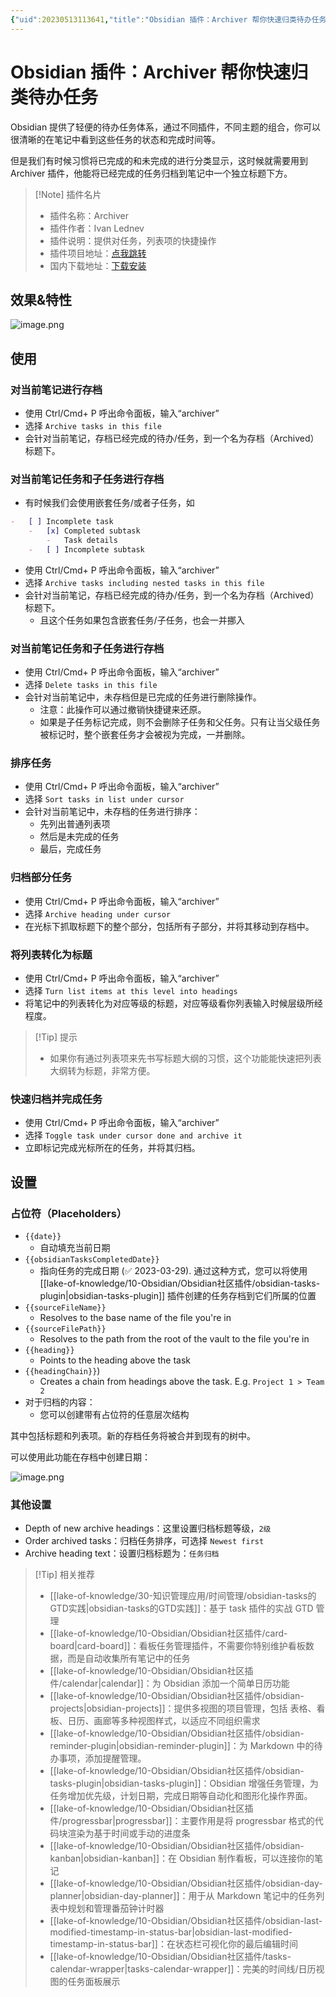 ```yaml
---
{"uid":20230513113641,"title":"Obsidian 插件：Archiver 帮你快速归类待办任务","tags":["Obsidian","插件","存档","归类","已完成待办"],"description":"Obsidian 插件：Archiver 插件，他能将已经完成的任务归档到笔记中一个独立标题下方。","author":"OS","type":"other","draft":false,"editable":false,"modified":20230828132955,"dg-publish":true,"permalink":"/lake-of-knowledge/10-obsidian/obsidian/obsidian-task-archiver/","dgPassFrontmatter":true}
---
```



# Obsidian 插件：Archiver 帮你快速归类待办任务

Obsidian 提供了轻便的待办任务体系，通过不同插件，不同主题的组合，你可以很清晰的在笔记中看到这些任务的状态和完成时间等。

但是我们有时候习惯将已完成的和未完成的进行分类显示，这时候就需要用到 Archiver 插件，他能将已经完成的任务归档到笔记中一个独立标题下方。

> [!Note] 插件名片
> - 插件名称：Archiver
> - 插件作者：Ivan Lednev
> - 插件说明：提供对任务，列表项的快捷操作
> - 插件项目地址：[点我跳转](https://github.com/kepano/obsidian-hider)
> - 国内下载地址：[下载安装](https://pkmer.cn/products/plugin/pluginMarket/?obsidian-task-archiver)

## 效果&特性

![image.png](https://cdn.pkmer.cn/images/20230513114459.png!pkmer)

## 使用

### 对当前笔记进行存档

- 使用 Ctrl/Cmd+ P 呼出命令面板，输入“archiver”
- 选择 `Archive tasks in this file`
- 会针对当前笔记，存档已经完成的待办/任务，到一个名为存档（Archived）标题下。

### 对当前笔记任务和子任务进行存档

- 有时候我们会使用嵌套任务/或者子任务，如

```markdown
-   [ ] Incomplete task
    -   [x] Completed subtask
        -   Task details
    -   [ ] Incomplete subtask
```

- 使用 Ctrl/Cmd+ P 呼出命令面板，输入“archiver”
- 选择 `Archive tasks including nested tasks in this file`
- 会针对当前笔记，存档已经完成的待办/任务，到一个名为存档（Archived）标题下。
	- 且这个任务如果包含嵌套任务/子任务，也会一并挪入

### 对当前笔记任务和子任务进行存档

- 使用 Ctrl/Cmd+ P 呼出命令面板，输入“archiver”
- 选择 `Delete tasks in this file`
- 会针对当前笔记中，未存档但是已完成的任务进行删除操作。
	- 注意：此操作可以通过撤销快捷键来还原。
	- 如果是子任务标记完成，则不会删除子任务和父任务。只有让当父级任务被标记时，整个嵌套任务才会被视为完成，一并删除。

### 排序任务

- 使用 Ctrl/Cmd+ P 呼出命令面板，输入“archiver”
- 选择 `Sort tasks in list under cursor`
- 会针对当前笔记中，未存档的任务进行排序：
	- 先列出普通列表项
	- 然后是未完成的任务
	- 最后，完成任务

### 归档部分任务

- 使用 Ctrl/Cmd+ P 呼出命令面板，输入“archiver”
- 选择 `Archive heading under cursor`
- 在光标下抓取标题下的整个部分，包括所有子部分，并将其移动到存档中。

### 将列表转化为标题

- 使用 Ctrl/Cmd+ P 呼出命令面板，输入“archiver”
- 选择 `Turn list items at this level into headings`
- 将笔记中的列表转化为对应等级的标题，对应等级看你列表输入时候层级所经程度。

> [!Tip] 提示
> - 如果你有通过列表项来先书写标题大纲的习惯，这个功能能快速把列表大纲转为标题，非常方便。

### 快速归档并完成任务

- 使用 Ctrl/Cmd+ P 呼出命令面板，输入“archiver”
- 选择 `Toggle task under cursor done and archive it`
- 立即标记完成光标所在的任务，并将其归档。

## 设置

### 占位符（Placeholders）

- `{{date}}`
    - 自动填充当前日期
- `{{obsidianTasksCompletedDate}}`
    - 指向任务的完成日期 (✅ 2023-03-29). 通过这种方式，您可以将使用 [[lake-of-knowledge/10-Obsidian/Obsidian社区插件/obsidian-tasks-plugin\|obsidian-tasks-plugin]] 插件创建的任务存档到它们所属的位置
- `{{sourceFileName}}`
    - Resolves to the base name of the file you're in
- `{{sourceFilePath}}`
    - Resolves to the path from the root of the vault to the file you're in
- `{{heading}}`
    - Points to the heading above the task
- `{{headingChain}}`)
    - Creates a chain from headings above the task. E.g. `Project 1 > Team 2`
- 对于归档的内容：
	- 您可以创建带有占位符的任意层次结构

其中包括标题和列表项。新的存档任务将被合并到现有的树中。

可以使用此功能在存档中创建日期：

![image.png](https://cdn.pkmer.cn/images/20230513180320.png!pkmer)

### 其他设置

- Depth of new archive headings：这里设置归档标题等级，`2级`
- Order archived tasks：归档任务排序，可选择 `Newest first`
- Archive heading text：设置归档标题为：`任务归档`


> [!Tip] 相关推荐
> - [[lake-of-knowledge/30-知识管理应用/时间管理/obsidian-tasks的GTD实践\|obsidian-tasks的GTD实践]]：基于 task 插件的实战 GTD 管理
> - [[lake-of-knowledge/10-Obsidian/Obsidian社区插件/card-board\|card-board]]：看板任务管理插件，不需要你特别维护看板数据，而是自动收集所有笔记中的任务
> - [[lake-of-knowledge/10-Obsidian/Obsidian社区插件/calendar\|calendar]]：为 Obsidian 添加一个简单日历功能
> - [[lake-of-knowledge/10-Obsidian/Obsidian社区插件/obsidian-projects\|obsidian-projects]]：提供多视图的项目管理，包括 表格、看板、日历、画廊等多种视图样式，以适应不同组织需求
> - [[lake-of-knowledge/10-Obsidian/Obsidian社区插件/obsidian-reminder-plugin\|obsidian-reminder-plugin]]：为 Markdown 中的待办事项，添加提醒管理。
> - [[lake-of-knowledge/10-Obsidian/Obsidian社区插件/obsidian-tasks-plugin\|obsidian-tasks-plugin]]：Obsidian 增强任务管理，为任务增加优先级，计划日期，完成日期等自动化和图形化操作界面。
> - [[lake-of-knowledge/10-Obsidian/Obsidian社区插件/progressbar\|progressbar]]：主要作用是将 progressbar 格式的代码块渲染为基于时间或手动的进度条
> - [[lake-of-knowledge/10-Obsidian/Obsidian社区插件/obsidian-kanban\|obsidian-kanban]]：在 Obsidian 制作看板，可以连接你的笔记
> - [[lake-of-knowledge/10-Obsidian/Obsidian社区插件/obsidian-day-planner\|obsidian-day-planner]]：用于从 Markdown 笔记中的任务列表中规划和管理番茄钟计时器
> - [[lake-of-knowledge/10-Obsidian/Obsidian社区插件/obsidian-last-modified-timestamp-in-status-bar\|obsidian-last-modified-timestamp-in-status-bar]]：在状态栏可视化你的最后编辑时间
> - [[lake-of-knowledge/10-Obsidian/Obsidian社区插件/tasks-calendar-wrapper\|tasks-calendar-wrapper]]：完美的时间线/日历视图的任务面板展示